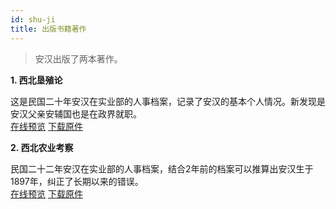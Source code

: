 ```yaml
---
id: shu-ji
title: 出版书籍著作
---
```

>安汉出版了两本著作。

**1. 西北垦殖论**

这是民国二十年安汉在实业部的人事档案，记录了安汉的基本个人情况。新发现是安汉父亲安辅国也是在政界就职。
<br/>
<a href='http://p6dzsyolx.bkt.clouddn.com/RenShiDangAn-1.jpg' target='_blank'>在线预览</a>
<a href='#' target='_blank'>下载原件</a>

**2. 西北农业考察**

民国二十二年安汉在实业部的人事档案，结合2年前的档案可以推算出安汉生于1897年，纠正了长期以来的错误。
<br/>
<a href='http://p6dzsyolx.bkt.clouddn.com/RenShiDangAn-2.jpg' target='_blank'>在线预览</a>
<a href='#' target='_blank'>下载原件</a>


